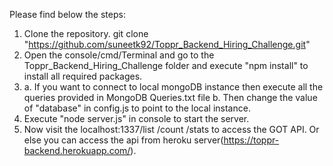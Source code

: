 Please find below the steps:
1. Clone the repository. git clone "https://github.com/suneetk92/Toppr_Backend_Hiring_Challenge.git"
2. Open the console/cmd/Terminal and go to the Toppr_Backend_Hiring_Challenge folder and execute "npm install" to install all required packages.
3. a. If you want to connect to local mongoDB instance then execute all the queries provided in MongoDB Queries.txt file
   b. Then change the value of "database" in config.js to point to the local instance.
4. Execute "node server.js" in console to start the server.
5. Now visit the localhost:1337/list /count /stats to access the GOT API. Or else you can access the api from heroku server(https://toppr-backend.herokuapp.com/).

